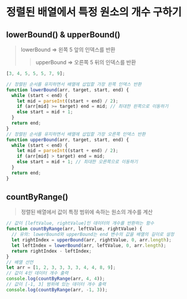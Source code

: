 # 정렬된 배열에서 특정 원소의 개수 구하기

## lowerBound() & upperBound()

> lowerBound => 왼쪽 5 앞의 인덱스를 반환
>
> > upperBound => 오른쪽 5 뒤의 인덱스를 반환

```js
[3, 4, 5, 5, 5, 7, 9];
```

```js
// 정렬된 순서를 유지하면서 배열에 삽입할 가장 왼쪽 인덱스 반환
function lowerBound(arr, target, start, end) {
  while (start < end) {
    let mid = parseInt((start + end) / 2);
    if (arr[mid] >= target) end = mid; // 최대한 왼쪽으로 이동하기
    else start = mid + 1;
  }
  return end;
}
// 정렬된 순서를 유지하면서 배열에 삽입할 가장 오른쪽 인덱스 반환
function upperBound(arr, target, start, end) {
  while (start < end) {
    let mid = parseInt((start + end) / 2);
    if (arr[mid] > target) end = mid;
    else start = mid + 1; // 최대한 오른쪽으로 이동하기
  }
  return end;
}
```

## countByRange()

> 정렬된 배열에서 값이 특정 범위에 속하는 원소의 개수를 계산

```js
// 값이 [leftValue, rightValue]인 데이터의 개수를 반환하는 함수
function countByRange(arr, leftValue, rightValue) {
  // 유의: lowerBound와 upperBound는 end 변수의 값을 배열의 길이로 설정
  let rightIndex = upperBound(arr, rightValue, 0, arr.length);
  let leftIndex = lowerBound(arr, leftValue, 0, arr.length);
  return rightIndex - leftIndex;
}
// 배열 선언
let arr = [1, 2, 3, 3, 3, 3, 4, 4, 8, 9];
// 값이 4인 데이터 개수 출력
console.log(countByRange(arr, 4, 4));
// 값이 [-1, 3] 범위에 있는 데이터 개수 출력
console.log(countByRange(arr, -1, 3));
```
